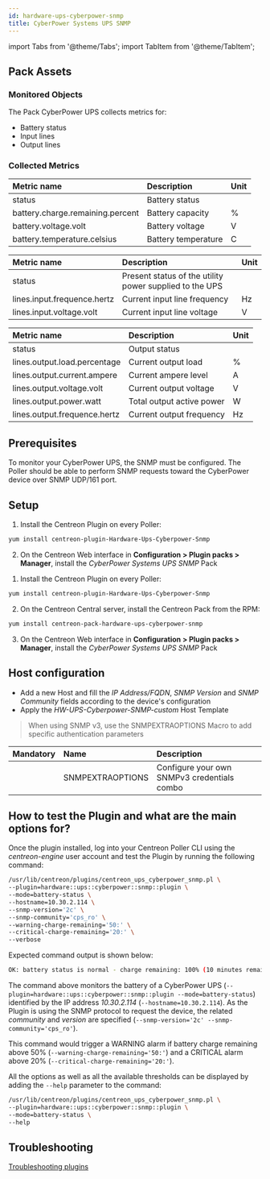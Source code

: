 ```yaml
---
id: hardware-ups-cyberpower-snmp
title: CyberPower Systems UPS SNMP
---
```

import Tabs from '@theme/Tabs';
import TabItem from '@theme/TabItem';


## Pack Assets

### Monitored Objects

The Pack CyberPower UPS collects metrics for:
* Battery status
* Input lines
* Output lines

### Collected Metrics

<Tabs groupId="operating-systems">
<TabItem value="Batterystatus" label="Batterystatus">

| Metric name                      | Description         | Unit |
| :------------------------------- | :------------------ | :--- |
| status                           | Battery status      |      |
| battery.charge.remaining.percent | Battery capacity    | %    |
| battery.voltage.volt             | Battery voltage     | V    |
| battery.temperature.celsius      | Battery temperature | C    |

</TabItem>
<TabItem value="Inputlines" label="Inputlines">

| Metric name                 | Description                                             | Unit |
| :-------------------------- | :------------------------------------------------------ | :--- |
| status                      | Present status of the utility power supplied to the UPS |      |
| lines.input.frequence.hertz | Current input line frequency                            | Hz   |
| lines.input.voltage.volt    | Current input line voltage                              | V    |

</TabItem>
<TabItem value="Outputlines" label="Outputlines">

| Metric name                  | Description               | Unit |
| :--------------------------- | :------------------------ | :--- |
| status                       | Output status             |      |
| lines.output.load.percentage | Current output load       | %    |
| lines.output.current.ampere  | Current ampere level      | A    |
| lines.output.voltage.volt    | Current output voltage    | V    |
| lines.output.power.watt      | Total output active power | W    |
| lines.output.frequence.hertz | Current output frequency  | Hz   |

</TabItem>
</Tabs>

## Prerequisites

To monitor your CyberPower UPS, the SNMP must be configured.
The Poller should be able to perform SNMP requests toward the CyberPower device over SNMP UDP/161 port.

## Setup

<Tabs groupId="licence-systems">
<TabItem value="Online IMP Licence & IT100 Editions" label="Online IMP Licence & IT100 Editions">

1. Install the Centreon Plugin on every Poller:

```bash
yum install centreon-plugin-Hardware-Ups-Cyberpower-Snmp
```

2. On the Centreon Web interface in **Configuration > Plugin packs > Manager**, install the *CyberPower Systems UPS SNMP* Pack

</TabItem>
<TabItem value="Offline IMP License" label="Offline IMP License">

1. Install the Centreon Plugin on every Poller:

```bash
yum install centreon-plugin-Hardware-Ups-Cyberpower-Snmp
```

2. On the Centreon Central server, install the Centreon Pack from the RPM:

```bash
yum install centreon-pack-hardware-ups-cyberpower-snmp
```

3. On the Centreon Web interface in **Configuration > Plugin packs > Manager**, install the *CyberPower Systems UPS SNMP* Pack

</TabItem>
</Tabs>

## Host configuration

* Add a new Host and fill the *IP Address/FQDN*, *SNMP Version* and *SNMP Community* fields according to the device's configuration
* Apply the *HW-UPS-Cyberpower-SNMP-custom* Host Template

> When using SNMP v3, use the SNMPEXTRAOPTIONS Macro to add specific authentication parameters

| Mandatory | Name             | Description                                 |
| :-------- | :--------------- | :------------------------------------------ |
|           | SNMPEXTRAOPTIONS | Configure your own SNMPv3 credentials combo |

## How to test the Plugin and what are the main options for?

Once the plugin installed, log into your Centreon Poller CLI using the *centreon-engine* user account
and test the Plugin by running the following command:

```bash
/usr/lib/centreon/plugins/centreon_ups_cyberpower_snmp.pl \
--plugin=hardware::ups::cyberpower::snmp::plugin \
--mode=battery-status \
--hostname=10.30.2.114 \
--snmp-version='2c' \
--snmp-community='cps_ro' \
--warning-charge-remaining='50:' \
--critical-charge-remaining='20:' \
--verbose
```

Expected command output is shown below:

```bash
OK: battery status is normal - charge remaining: 100% (10 minutes remaining) | 'battery.charge.remaining.percent'=100%;50:;20:;0;100
```

The command above monitors the battery of a CyberPower UPS (```--plugin=hardware::ups::cyberpower::snmp::plugin --mode=battery-status```) identified
by the IP address *10.30.2.114* (```--hostname=10.30.2.114```). As the Plugin is using the SNMP protocol to request the device, the related
*community* and *version* are specified (```--snmp-version='2c' --snmp-community='cps_ro'```).

This command would trigger a WARNING alarm if battery charge remaining above 50%
(```--warning-charge-remaining='50:'```) and a CRITICAL alarm above 20% (```--critical-charge-remaining='20:'```).

All the options as well as all the available thresholds can be displayed by adding the  ```--help```
parameter to the command:

```bash
/usr/lib/centreon/plugins/centreon_ups_cyberpower_snmp.pl \
--plugin=hardware::ups::cyberpower::snmp::plugin \
--mode=battery-status \
--help
```

## Troubleshooting

[Troubleshooting plugins](../tutorials/troubleshooting-plugins)
